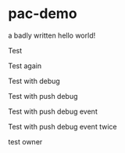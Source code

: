 # pac-demo

a badly written hello world!

Test

Test again

Test with debug

Test with push debug

Test with push debug event

Test with push debug event twice

test owner

